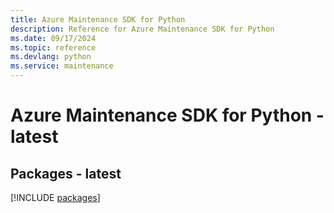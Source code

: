 ```yaml
---
title: Azure Maintenance SDK for Python
description: Reference for Azure Maintenance SDK for Python
ms.date: 09/17/2024
ms.topic: reference
ms.devlang: python
ms.service: maintenance
---
```

# Azure Maintenance SDK for Python - latest
## Packages - latest
[!INCLUDE [packages](maintenance-index.md)]